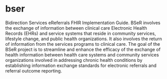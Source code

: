 # bser
Bidirection Services eReferrals FHIR Implementation Guide. 
BSeR involves the exchange of information between clinical care Electronic Health Records (EHRs) and service systems that reside in community services, lifestyle change, and public health organizations. It also involves the return of information from the services programs to clinical care. 
The goal of the BSeR project is to streamline and enhance the efficacy of the exchange of health information between health care systems and community services organizations involved in addressing chronic health conditions by establishing information exchange standards for electronic referrals and referral outcome reporting.
